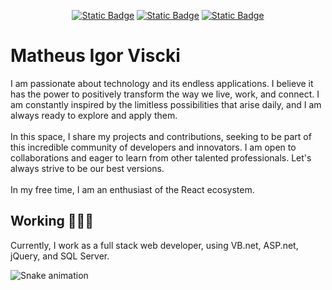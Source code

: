 <div align="center">
  
  [![Static Badge](https://img.shields.io/badge/matheus%20viscki-black?style=flat-square&logo=linkedin&logoColor=%2360a5fa&labelColor=%23fafaf9&color=%23fafaf9)](https://www.linkedin.com/in/matheus-viscki-907390163/)
  [![Static Badge](https://img.shields.io/badge/matheusviscki%40gmail.com-black?style=flat-square&logo=gmail&logoColor=%23f43f5e&labelColor=%23fafaf9&color=%23fafaf9)](mailto:matheusviscki@gmail.com)
  [![Static Badge](https://img.shields.io/badge/matheus.viscki-black?style=flat-square&logo=instagram&logoColor=%23c13584&labelColor=%23fafaf9&color=%23fafaf9)](https://www.instagram.com/)
</div>

# Matheus Igor Viscki
I am passionate about technology and its endless applications. I believe it has the power to positively transform the way we live, work, and connect. I am constantly inspired by the limitless possibilities that arise daily, and I am always ready to explore and apply them.<br><br>
In this space, I share my projects and contributions, seeking to be part of this incredible community of developers and innovators. I am open to collaborations and eager to learn from other talented professionals. Let's always strive to be our best versions.<br><br>
In my free time, I am an enthusiast of the React ecosystem.

## Working 👨🏼‍💻

Currently, I work as a full stack web developer, using VB.net, ASP.net, jQuery, and SQL Server.

![Snake animation](https://github.com/mathvsk/mathvsk/blob/output/github-contribution-grid-snake.svg)
